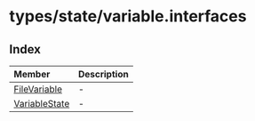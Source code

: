 # types/state/variable.interfaces

## Index

| Member | Description |
| :------ | :------ |
| [FileVariable](interfaces/FileVariable.md) | - |
| [VariableState](interfaces/VariableState.md) | - |
